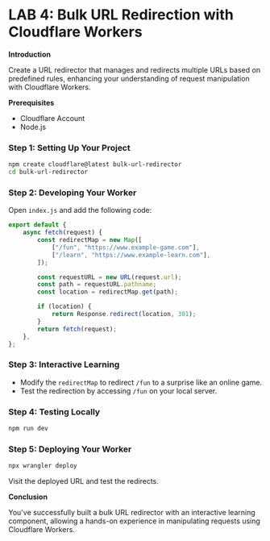 # LAB 4: Bulk URL Redirection with Cloudflare Workers

**Introduction**

Create a URL redirector that manages and redirects multiple URLs based on predefined rules, enhancing your understanding of request manipulation with Cloudflare Workers.

**Prerequisites**

- Cloudflare Account
- Node.js

### Step 1: **Setting Up Your Project**

   ```bash
   npm create cloudflare@latest bulk-url-redirector
   cd bulk-url-redirector
   ```

### Step 2: **Developing Your Worker**

Open `index.js` and add the following code:

   ```javascript
   export default {
       async fetch(request) {
           const redirectMap = new Map([
               ["/fun", "https://www.example-game.com"],
               ["/learn", "https://www.example-learn.com"],
           ]);

           const requestURL = new URL(request.url);
           const path = requestURL.pathname;
           const location = redirectMap.get(path);

           if (location) {
               return Response.redirect(location, 301);
           }
           return fetch(request);
       },
   };
   ```

### Step 3: **Interactive Learning**

- Modify the `redirectMap` to redirect `/fun` to a surprise like an online game.
- Test the redirection by accessing `/fun` on your local server.

### Step 4: **Testing Locally**

   ```bash
   npm run dev
   ```

### Step 5: **Deploying Your Worker**

   ```bash
   npx wrangler deploy
   ```

Visit the deployed URL and test the redirects.

**Conclusion**

You've successfully built a bulk URL redirector with an interactive learning component, allowing a hands-on experience in manipulating requests using Cloudflare Workers.